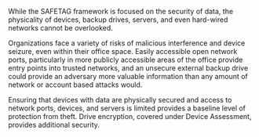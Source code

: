 While the SAFETAG framework is focused on the security of data, the physicality of devices, backup drives, servers, and even hard-wired networks cannot be overlooked.

Organizations face a variety of risks of malicious interference and device seizure, even within their office space.  Easily accessible open 
network ports, particularly in more publicly accessible areas of the office provide entry points into trusted networks, and an unsecure 
external backup drive could provide an adversary more valuable information than any amount of network or account based attacks would.

Ensuring that devices with data are physically secured and access to network ports, devices, and servers is limited provides a baseline level of protection from theft. Drive encryption, covered under Device Assessment, provides additional security.

